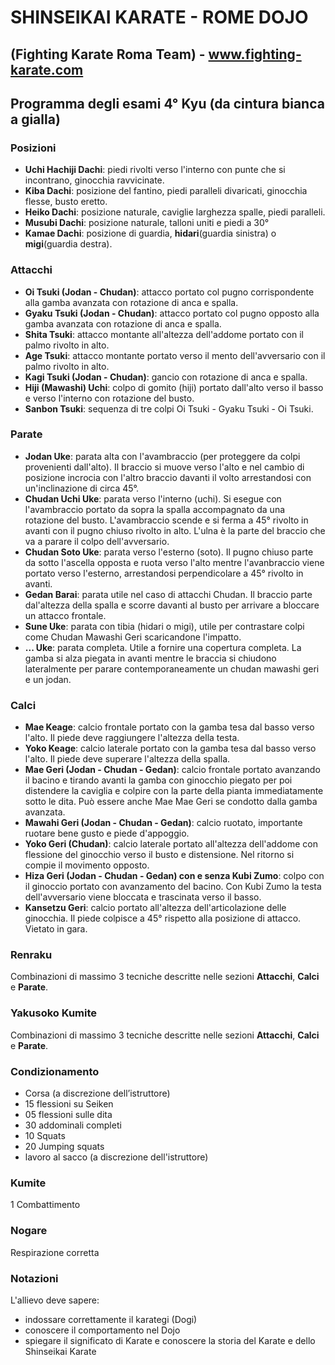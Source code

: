 # SHINSEIKAI KARATE - ROME DOJO 
## (Fighting Karate Roma Team) - www.fighting-karate.com

## Programma degli esami 4° Kyu (da cintura bianca a gialla)

### Posizioni
- **Uchi Hachiji Dachi**: piedi rivolti verso l'interno con punte che si incontrano, ginocchia ravvicinate.
- **Kiba Dachi**: posizione del fantino, piedi paralleli divaricati, ginocchia flesse, busto eretto.
- **Heiko Dachi**: posizione naturale, caviglie larghezza spalle, piedi paralleli.
- **Musubi Dachi**: posizione naturale, talloni uniti e piedi a 30°
- **Kamae Dachi**: posizione di guardia, **hidari**(guardia sinistra) o **migi**(guardia destra).

### Attacchi
- **Oi Tsuki (Jodan - Chudan)**: attacco portato col pugno corrispondente alla gamba avanzata con rotazione di anca e spalla.
- **Gyaku Tsuki (Jodan - Chudan)**: attacco portato col pugno opposto alla gamba avanzata con rotazione di anca e spalla.
- **Shita Tsuki**: attacco montante all'altezza dell'addome portato con il palmo rivolto in alto.
- **Age Tsuki**: attacco montante portato verso il mento dell'avversario con il palmo rivolto in alto.
- **Kagi Tsuki (Jodan - Chudan)**: gancio con rotazione di anca e spalla.
- **Hiji (Mawashi) Uchi**: colpo di gomito (hiji) portato dall'alto verso il basso e verso l'interno con rotazione del busto.
- **Sanbon Tsuki**: sequenza di tre colpi Oi Tsuki - Gyaku Tsuki - Oi Tsuki.

### Parate
- **Jodan Uke**: parata alta con l'avambraccio (per proteggere da colpi provenienti dall'alto). Il braccio
  si muove verso l'alto e nel cambio di posizione incrocia con l'altro braccio davanti il volto arrestandosi
  con un'inclinazione di circa 45°.
- **Chudan Uchi Uke**: parata verso l'interno (uchi). Si esegue con l'avambraccio portato da sopra la spalla accompagnato 
  da una rotazione del busto. L'avambraccio scende e si ferma a 45° rivolto in avanti con il pugno chiuso rivolto in alto. L'ulna è la parte
  del braccio che va a parare il colpo dell'avversario.
- **Chudan Soto Uke**: parata verso l'esterno (soto). Il pugno chiuso parte da sotto l'ascella opposta e ruota verso l'alto
  mentre l'avanbraccio viene portato verso l'esterno, arrestandosi perpendicolare a 45° rivolto in avanti.
- **Gedan Barai**: parata utile nel caso di attacchi Chudan. Il braccio parte dal'altezza della spalla e scorre
  davanti al busto per arrivare a bloccare un attacco frontale.
- **Sune Uke**: parata con tibia (hidari o migi), utile per contrastare colpi come Chudan Mawashi Geri
  scaricandone l'impatto.
- **... Uke**: parata completa. Utile a fornire una copertura completa. La gamba si alza piegata in avanti mentre
  le braccia si chiudono lateralmente per parare contemporaneamente un chudan mawashi geri e un jodan.

### Calci
- **Mae Keage**: calcio frontale portato con la gamba tesa dal basso verso l'alto. Il piede deve 
  raggiungere l'altezza della testa.
- **Yoko Keage**: calcio laterale portato con la gamba tesa dal basso verso l'alto. Il piede deve
  superare l'altezza della spalla.
- **Mae Geri (Jodan - Chudan - Gedan)**: calcio frontale portato avanzando il bacino e tirando avanti 
  la gamba con ginocchio piegato per poi distendere la caviglia e colpire con la parte della pianta 
  immediatamente sotto le dita. Può essere anche Mae Mae Geri se condotto dalla gamba avanzata.
- **Mawahi Geri (Jodan - Chudan - Gedan)**: calcio ruotato, importante ruotare bene gusto e piede d'appoggio.
- **Yoko Geri (Chudan)**: calcio laterale portato all'altezza dell'addome con flessione del ginocchio 
  verso il busto e distensione. Nel ritorno si compie il movimento opposto.
- **Hiza Geri (Jodan - Chudan - Gedan) con e senza Kubi Zumo**: colpo con il ginoccio portato con avanzamento
  del bacino. Con Kubi Zumo la testa dell'avversario viene bloccata e trascinata verso il basso.
- **Kansetzu Geri**: calcio portato all'altezza dell'articolazione delle ginocchia. Il piede colpisce a 45° 
  rispetto alla posizione di attacco. Vietato in gara.

### Renraku
Combinazioni di massimo 3 tecniche descritte nelle sezioni **Attacchi**,
**Calci** e **Parate**.

### Yakusoko Kumite
Combinazioni di massimo 3 tecniche descritte nelle sezioni **Attacchi**,
**Calci** e **Parate**.

### Condizionamento
- Corsa (a discrezione dell’istruttore)
- 15 flessioni su Seiken
- 05 flessioni sulle dita
- 30 addominali completi
- 10 Squats
- 20 Jumping squats
- lavoro al sacco (a discrezione dell'istruttore)

### Kumite
1 Combattimento

### Nogare
Respirazione corretta

### Notazioni
L'allievo deve sapere:
- indossare correttamente il karategi (Dogi)
- conoscere il comportamento nel Dojo
- spiegare il significato di Karate e conoscere la storia del Karate e dello
  Shinseikai Karate
